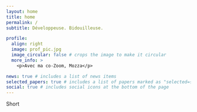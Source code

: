 ```yaml
---
layout: home
title: home
permalink: /
subtitle: Développeuse. Bidouilleuse.

profile:
  align: right
  image: prof_pic.jpg
  image_circular: false # crops the image to make it circular
  more_info: >
    <p>Avec ma co-Zoom, Mozza</p>

news: true # includes a list of news items
selected_papers: true # includes a list of papers marked as "selected={true}"
social: true # includes social icons at the bottom of the page
---
```


Short
